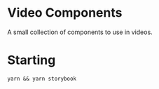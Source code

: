 # Video Components

A small collection of components to use in videos.

# Starting

`yarn && yarn storybook`